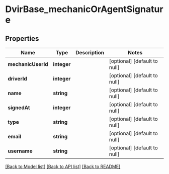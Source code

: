 # DvirBase_mechanicOrAgentSignature

## Properties
Name | Type | Description | Notes
------------ | ------------- | ------------- | -------------
**mechanicUserId** | **integer** |  | [optional] [default to null]
**driverId** | **integer** |  | [optional] [default to null]
**name** | **string** |  | [optional] [default to null]
**signedAt** | **integer** |  | [optional] [default to null]
**type** | **string** |  | [optional] [default to null]
**email** | **string** |  | [optional] [default to null]
**username** | **string** |  | [optional] [default to null]

[[Back to Model list]](../README.md#documentation-for-models) [[Back to API list]](../README.md#documentation-for-api-endpoints) [[Back to README]](../README.md)


